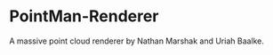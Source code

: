 PointMan-Renderer
=================

A massive point cloud renderer by Nathan Marshak and Uriah Baalke.
